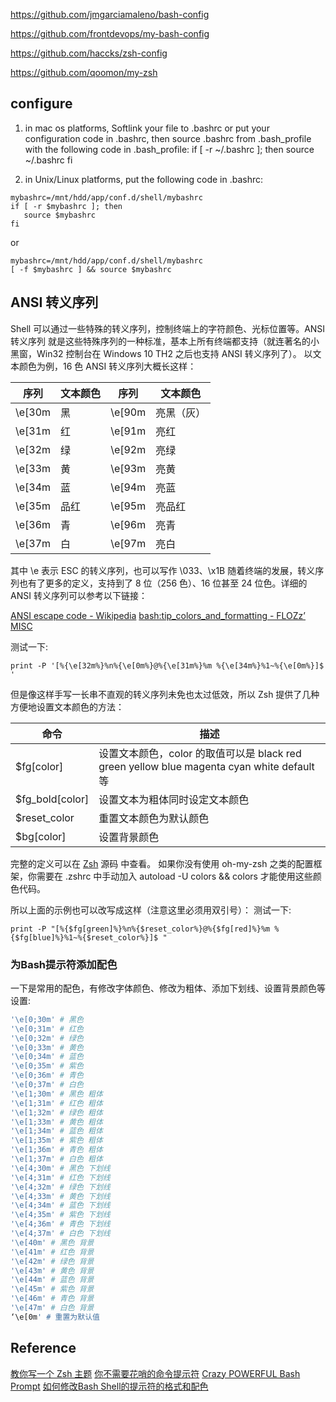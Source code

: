 https://github.com/jmgarciamaleno/bash-config

https://github.com/frontdevops/my-bash-config

https://github.com/haccks/zsh-config

https://github.com/qoomon/my-zsh

## configure
1. in mac os platforms, Softlink your file to .bashrc or put your configuration code in .bashrc, then source .bashrc from .bash_profile with the following code in .bash_profile:
if [ -r ~/.bashrc ]; then
   source ~/.bashrc
fi

2. in Unix/Linux platforms, put the following code in .bashrc:
``` shell
mybashrc=/mnt/hdd/app/conf.d/shell/mybashrc
if [ -r $mybashrc ]; then
   source $mybashrc
fi
```
or
```shell
mybashrc=/mnt/hdd/app/conf.d/shell/mybashrc
[ -f $mybashrc ] && source $mybashrc
```
## ANSI 转义序列
Shell 可以通过一些特殊的转义序列，控制终端上的字符颜色、光标位置等。ANSI 转义序列 就是这些特殊序列的一种标准，基本上所有终端都支持（就连著名的小黑窗，Win32 控制台在 Windows 10 TH2 之后也支持 ANSI 转义序列了）。
以文本颜色为例，16 色 ANSI 转义序列大概长这样：

| 序列   | 文本颜色 | 序列   | 文本颜色   |
|--------|----------|--------|------------|
| \e[30m | 黑       | \e[90m | 亮黑（灰） |
| \e[31m | 红       | \e[91m | 亮红       |
| \e[32m | 绿       | \e[92m | 亮绿       |
| \e[33m | 黄       | \e[93m | 亮黄       |
| \e[34m | 蓝       | \e[94m | 亮蓝       |
| \e[35m | 品红     | \e[95m | 亮品红     |
| \e[36m | 青       | \e[96m | 亮青       |
| \e[37m | 白       | \e[97m | 亮白       |

其中 \e 表示 ESC 的转义序列，也可以写作 \033、\x1B
随着终端的发展，转义序列也有了更多的定义，支持到了 8 位（256 色）、16 位甚至 24 位色。详细的 ANSI 转义序列可以参考以下链接：

[ANSI escape code - Wikipedia](https://en.wikipedia.org/wiki/ANSI_escape_code)
[bash:tip_colors_and_formatting - FLOZz’ MISC](https://misc.flogisoft.com/bash/tip_colors_and_formatting)

测试一下:
```shell
print -P '[%{\e[32m%}%n%{\e[0m%}@%{\e[31m%}%m %{\e[34m%}%1~%{\e[0m%}]$ '
```

但是像这样手写一长串不直观的转义序列未免也太过低效，所以 Zsh 提供了几种方便地设置文本颜色的方法：

| 命令            | 描述                                                                                       |
|-----------------|--------------------------------------------------------------------------------------------|
| $fg[color]      | 设置文本颜色，color 的取值可以是 black red green yellow blue magenta cyan white default 等 |
| $fg_bold[color] | 设置文本为粗体同时设定文本颜色                                                             |
| $reset_color    | 重置文本颜色为默认颜色                                                                     |
| $bg[color]      | 设置背景颜色                                                                               |
完整的定义可以在 [Zsh](https://github.com/zsh-users/zsh/blob/master/Functions/Misc/colors) 源码 中查看。
如果你没有使用 oh-my-zsh 之类的配置框架，你需要在 .zshrc 中手动加入 autoload -U colors && colors 才能使用这些颜色代码。

所以上面的示例也可以改写成这样（注意这里必须用双引号）：
测试一下:
```shell
print -P "[%{$fg[green]%}%n%{$reset_color%}@%{$fg[red]%}%m %{$fg[blue]%}%1~%{$reset_color%}]$ "
```
### 为Bash提示符添加配色
一下是常用的配色，有修改字体颜色、修改为粗体、添加下划线、设置背景颜色等设置:
```bash
'\e[0;30m' # 黑色
'\e[0;31m' # 红色
'\e[0;32m' # 绿色
'\e[0;33m' # 黄色
'\e[0;34m' # 蓝色
'\e[0;35m' # 紫色
'\e[0;36m' # 青色
'\e[0;37m' # 白色
'\e[1;30m' # 黑色 粗体
'\e[1;31m' # 红色 粗体
'\e[1;32m' # 绿色 粗体
'\e[1;33m' # 黄色 粗体
'\e[1;34m' # 蓝色 粗体
'\e[1;35m' # 紫色 粗体
'\e[1;36m' # 青色 粗体
'\e[1;37m' # 白色 粗体
'\e[4;30m' # 黑色 下划线
'\e[4;31m' # 红色 下划线
'\e[4;32m' # 绿色 下划线
'\e[4;33m' # 黄色 下划线
'\e[4;34m' # 蓝色 下划线
'\e[4;35m' # 紫色 下划线
'\e[4;36m' # 青色 下划线
'\e[4;37m' # 白色 下划线
'\e[40m' # 黑色 背景
'\e[41m' # 红色 背景
'\e[42m' # 绿色 背景
'\e[43m' # 黄色 背景
'\e[44m' # 蓝色 背景
'\e[45m' # 紫色 背景
'\e[46m' # 青色 背景
'\e[47m' # 白色 背景
‘\e[0m' # 重置为默认值
```
## Reference
[教你写一个 Zsh 主题](https://printempw.github.io/zsh-prompt-theme-customization/)
[你不需要花哨的命令提示符](https://zhuanlan.zhihu.com/p/51008087)
[Crazy POWERFUL Bash Prompt](https://www.askapache.com/linux/bash-power-prompt/)
[如何修改Bash Shell的提示符的格式和配色](http://blog.itpub.net/69955379/viewspace-2705072/)
